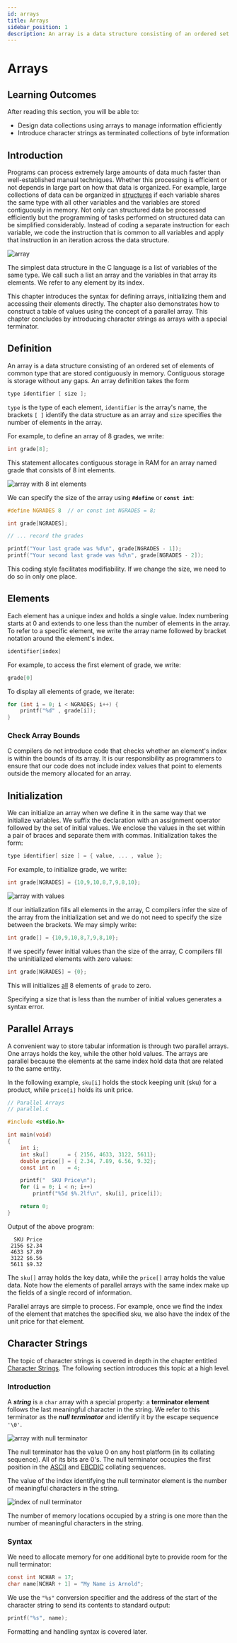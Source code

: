 ```yaml
---
id: arrays
title: Arrays
sidebar_position: 1
description: An array is a data structure consisting of an ordered set of elements of common type that are stored contiguously in memory.
---
```


# Arrays

## Learning Outcomes

After reading this section, you will be able to:

- Design data collections using arrays to manage information efficiently
- Introduce character strings as terminated collections of byte information

## Introduction

Programs can process extremely large amounts of data much faster than well-established manual techniques. Whether this processing is efficient or not depends in large part on how that data is organized. For example, large collections of data can be organized in [structures](/C-Data-Structures/structures 'Structures') if each variable shares the same type with all other variables and the variables are stored contiguously in memory. Not only can structured data be processed efficiently but the programming of tasks performed on structured data can be simplified considerably. Instead of coding a separate instruction for each variable, we code the instruction that is common to all variables and apply that instruction in an iteration across the data structure.

![array](/img/arrays/array.png 'Array')

The simplest data structure in the C language is a list of variables of the same type. We call such a list an array and the variables in that array its elements. We refer to any element by its index.

This chapter introduces the syntax for defining arrays, initializing them and accessing their elements directly. The chapter also demonstrates how to construct a table of values using the concept of a parallel array. This chapter concludes by introducing character strings as arrays with a special terminator.

## Definition

An array is a data structure consisting of an ordered set of elements of common type that are stored contiguously in memory. Contiguous storage is storage without any gaps. An array definition takes the form

```c
type identifier [ size ];
```

`type` is the type of each element, `identifier` is the array's name, the brackets `[ ]` identify the data structure as an array and `size` specifies the number of elements in the array.

For example, to define an array of 8 grades, we write:

```c
int grade[8];
```

This statement allocates contiguous storage in RAM for an array named grade that consists of 8 int elements.

![array with 8 int elements](/img/arrays/array-with-8-elements.png 'Array with 8 int elements')

We can specify the size of the array using **`#define`** or **`const int`**:

```c
#define NGRADES 8  // or const int NGRADES = 8;

int grade[NGRADES];

// ... record the grades

printf("Your last grade was %d\n", grade[NGRADES - 1]);
printf("Your second last grade was %d\n", grade[NGRADES - 2]);

```

This coding style facilitates modifiability. If we change the size, we need to do so in only one place.

## Elements

Each element has a unique index and holds a single value. Index numbering starts at 0 and extends to one less than the number of elements in the array. To refer to a specific element, we write the array name followed by bracket notation around the element's index.

```c
identifier[index]
```

For example, to access the first element of grade, we write:

```c
grade[0]
```

To display all elements of grade, we iterate:

```c
for (int i = 0; i < NGRADES; i++) {
	printf("%d" , grade[i]);
}
```

### Check Array Bounds

C compilers do not introduce code that checks whether an element's index is within the bounds of its array. It is our responsibility as programmers to ensure that our code does not include index values that point to elements outside the memory allocated for an array.

## Initialization

We can initialize an array when we define it in the same way that we initialize variables. We suffix the declaration with an assignment operator followed by the set of initial values. We enclose the values in the set within a pair of braces and separate them with commas. Initialization takes the form:

```c
type identifier[ size ] = { value, ... , value };
```

For example, to initialize grade, we write:

```c
int grade[NGRADES] = {10,9,10,8,7,9,8,10};
```

![array with values](/img/arrays/array-with-values.png 'Array with Values')

If our initialization fills all elements in the array, C compilers infer the size of the array from the initialization set and we do not need to specify the size between the brackets. We may simply write:

```c
int grade[] = {10,9,10,8,7,9,8,10};
```

If we specify fewer initial values than the size of the array, C compilers fill the uninitialized elements with zero values:

```c
int grade[NGRADES] = {0};
```

This will initializes <u>all</u> 8 elements of `grade` to zero.

Specifying a size that is less than the number of initial values generates a syntax error.

## Parallel Arrays

A convenient way to store tabular information is through two parallel arrays. One arrays holds the key, while the other hold values. The arrays are parallel because the elements at the same index hold data that are related to the same entity.

In the following example, `sku[i]` holds the stock keeping unit (sku) for a product, while `price[i]` holds its unit price.

```c
// Parallel Arrays
// parallel.c

#include <stdio.h>

int main(void)
{
	int i;
	int sku[]      = { 2156, 4633, 3122, 5611};
	double price[] = { 2.34, 7.89, 6.56, 9.32};
	const int n    = 4;

	printf("  SKU Price\n");
	for (i = 0; i < n; i++)
		printf("%5d $%.2lf\n", sku[i], price[i]);

	return 0;
}
```

Output of the above program:

```text
  SKU Price
 2156 $2.34
 4633 $7.89
 3122 $6.56
 5611 $9.32
```

The `sku[]` array holds the key data, while the `price[]` array holds the value data. Note how the elements of parallel arrays with the same index make up the fields of a single record of information.

Parallel arrays are simple to process. For example, once we find the index of the element that matches the specified sku, we also have the index of the unit price for that element.

## Character Strings

The topic of character strings is covered in depth in the chapter entitled [Character Strings](/F-Refinements/character-strings.md 'Character Strings'). The following section introduces this topic at a high level.

### Introduction

A **_string_** is a `char` array with a special property: a **terminator element** follows the last meaningful character in the string. We refer to this terminator as the **_null terminator_** and identify it by the escape sequence `'\0'`.

![array with null terminator](/img/arrays/array-with-null-terminator.png 'Array with Null Terminator')

The null terminator has the value 0 on any host platform (in its collating sequence). All of its bits are 0's. The null terminator occupies the first position in the [ASCII](/Resources-Appendices/ascii-collating-sequence.md 'ASCII') and [EBCDIC](/Resources-Appendices/ebcdic-collating-sequence.md 'EBCDIC') collating sequences.

The value of the index identifying the null terminator element is the number of meaningful characters in the string.

![index of null terminator](/img/arrays/index-of-null-terminator.png 'Index of Null Terminator')

The number of memory locations occupied by a string is one more than the number of meaningful characters in the string.

### Syntax

We need to allocate memory for one additional byte to provide room for the null terminator:

```c
const int NCHAR = 17;
char name[NCHAR + 1] = "My Name is Arnold";
```

We use the `"%s"` conversion specifier and the address of the start of the character string to send its contents to standard output:

```c
printf("%s", name);
```

Formatting and handling syntax is covered later.
